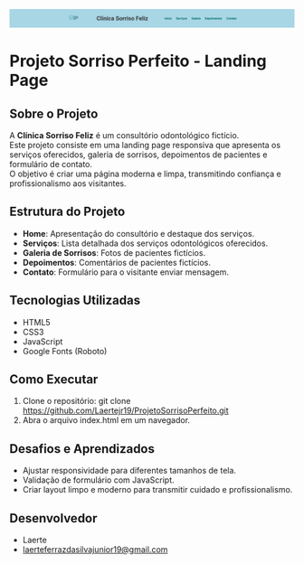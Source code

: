 ![Banner do Projeto](assets/img/banner.PNG)

# Projeto Sorriso Perfeito - Landing Page

## Sobre o Projeto
A **Clínica Sorriso Feliz** é um consultório odontológico fictício.  
Este projeto consiste em uma landing page responsiva que apresenta os serviços oferecidos, galeria de sorrisos, depoimentos de pacientes e formulário de contato.  
O objetivo é criar uma página moderna e limpa, transmitindo confiança e profissionalismo aos visitantes.

## Estrutura do Projeto
- **Home**: Apresentação do consultório e destaque dos serviços.
- **Serviços**: Lista detalhada dos serviços odontológicos oferecidos.
- **Galeria de Sorrisos**: Fotos de pacientes fictícios.
- **Depoimentos**: Comentários de pacientes fictícios.
- **Contato**: Formulário para o visitante enviar mensagem.

## Tecnologias Utilizadas
- HTML5
- CSS3
- JavaScript
- Google Fonts (Roboto)

## Como Executar
1. Clone o repositório: git clone https://github.com/Laertejr19/ProjetoSorrisoPerfeito.git
2. Abra o arquivo index.html em um navegador.

## Desafios e Aprendizados
- Ajustar responsividade para diferentes tamanhos de tela.
- Validação de formulário com JavaScript.
- Criar layout limpo e moderno para transmitir cuidado e profissionalismo.

## Desenvolvedor
- Laerte
- laerteferrazdasilvajunior19@gmail.com
